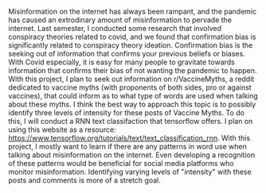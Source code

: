 Misinformation on the internet has always been rampant, and the pandemic has caused an extrodinary amount of misinformation to pervade the internet. Last semester, I conducted some research that involved conspiracy theories related to covid, and we found that confirmation bias is significantly related to conspiracy theory ideation. Confirmation bias is the seeking out of information that confirms your previous beliefs or biases. With Covid especially, it is easy for many people to gravitate towards information that confirms their bias of not wanting the pandemic to happen. With this project, I plan to seek out information on r/VaccineMyths, a reddit dedicated to vaccine myths (with proponents of both sides, pro or against vaccines), that could inform as to what type of words are used when talking about these myths. I think the best way to approach this topic is to possibly identify three levels of intensity for these posts of Vaccine Myths. To do this, I will conduct a RNN text classifaction that tensorflow offers. I plan on using this website as a resource: https://www.tensorflow.org/tutorials/text/text_classification_rnn.
With this project, I mostly want to learn if there are any patterns in word use when talking about misinformation on the internet. Even developing a recognition of these patterns would be beneficial for social media platforms who monitor misinformation. Identifying varying levels of "intensity" with these posts and comments is more of a stretch goal. 
